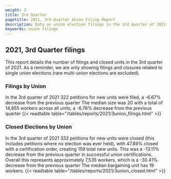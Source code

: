 ```yaml
---
weight: 3
title: 3rd Quarter
pagetitle: 2021, 3rd Quarter Union Filing Report
description: Data on union election filings in the 3rd quarter of 2021
keywords: union filings
---
```


## 2021, 3rd Quarter filings

This report details the number of filings and closed units in the 3rd quarter of 2021. As a reminder, we are only showing filings and closures related to single union elections (rare multi-union elections are excluded).

### Filings by Union
In the 3rd quarter of 2021 322 petitions for new units were filed, a -6.67% decrease from the previous quarter The median size was 20 with a total of 14,855 workers across all units, a -6.76% decrease from the previous quarter
{{< readtable table="/tables/reports/2021/3union_filings.html" >}}

### Closed Elections by Union
In the 3rd quarter of 2021 332 petitions for new units were closed (this includes petitions where no election was ever held), with 47.89% closed with a certification order, creating 159 total new units. This was a -13.11% decrease from the previous quarter in successful union certifications. Overall this represents approximately 7,535 workers, which is a -30.41% decrease from the previous quarter The median bargaining unit has 19 workers.
{{< readtable table="/tables/reports/2021/3union_closed.html" >}}
